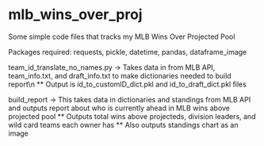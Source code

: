 # mlb_wins_over_proj
Some simple code files that tracks my MLB Wins Over Projected Pool

Packages required: requests, pickle, datetime, pandas, dataframe_image

team_id_translate_no_names.py -> Takes data in from MLB API, team_info.txt, and draft_info.txt to make dictionaries needed to build report\n
** Output is id_to_customID_dict.pkl and id_to_draft_dict.pkl files

build_report -> This takes data in dictionaries and standings from MLB API and outputs report about who is currently ahead in MLB wins above projected pool
** Outputs total wins above projecteds, division leaders, and wild card teams each owner has
** Also outputs standings chart as an image
